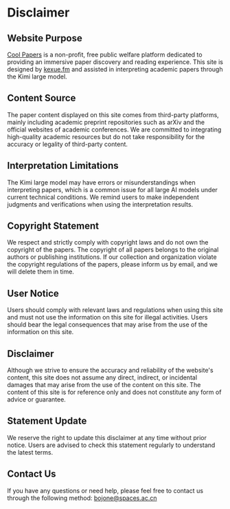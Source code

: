# Disclaimer

## Website Purpose
[Cool Papers](https://papers.cool) is a non-profit, free public welfare platform dedicated to providing an immersive paper discovery and reading experience. This site is designed by [kexue.fm](https://kexue.fm) and assisted in interpreting academic papers through the Kimi large model.

## Content Source
The paper content displayed on this site comes from third-party platforms, mainly including academic preprint repositories such as arXiv and the official websites of academic conferences. We are committed to integrating high-quality academic resources but do not take responsibility for the accuracy or legality of third-party content.

## Interpretation Limitations
The Kimi large model may have errors or misunderstandings when interpreting papers, which is a common issue for all large AI models under current technical conditions. We remind users to make independent judgments and verifications when using the interpretation results.

## Copyright Statement
We respect and strictly comply with copyright laws and do not own the copyright of the papers. The copyright of all papers belongs to the original authors or publishing institutions. If our collection and organization violate the copyright regulations of the papers, please inform us by email, and we will delete them in time.

## User Notice
Users should comply with relevant laws and regulations when using this site and must not use the information on this site for illegal activities. Users should bear the legal consequences that may arise from the use of the information on this site.

## Disclaimer
Although we strive to ensure the accuracy and reliability of the website's content, this site does not assume any direct, indirect, or incidental damages that may arise from the use of the content on this site. The content of this site is for reference only and does not constitute any form of advice or guarantee.

## Statement Update
We reserve the right to update this disclaimer at any time without prior notice. Users are advised to check this statement regularly to understand the latest terms.

## Contact Us
If you have any questions or need help, please feel free to contact us through the following method: bojone@spaces.ac.cn
